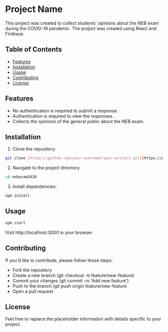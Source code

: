 # Project Name

This project was created to collect students' opinions about the NEB exam during the COVID-19 pandemic. The project was created using React and Firebase. 

## Table of Contents

- [Features](#features)
- [Installation](#installation)
- [Usage](#usage)
- [Contributing](#contributing)
- [License](#license)

## Features

- No authentication is required to submit a response.
- Authentication is required to view the responses.
- Collects the opinions of the general public about the NEB exam.

## Installation

1. Clone the repository:

```bash
git clone [https://github.com/your-username/your-project.git](https://github.com/dineshchhantyal/nebexam2020)https://github.com/dineshchhantyal/nebexam2020)
```

2. Navigate to the project directory:
```bash
cd nebexam2020
```

3. Install dependencies:
```bash
npm install
```

## Usage


```bash
npm start
```

Visit http://localhost:3000 in your browser.

## Contributing

If you'd like to contribute, please follow these steps:

- Fork the repository
- Create a new branch (git checkout -b feature/new-feature)
- Commit your changes (git commit -m 'Add new feature')
- Push to the branch (git push origin feature/new-feature
- Open a pull request

## License

Feel free to replace the placeholder information with details specific to your project.


